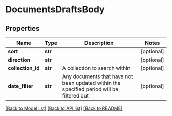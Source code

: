 # DocumentsDraftsBody

## Properties
Name | Type | Description | Notes
------------ | ------------- | ------------- | -------------
**sort** | **str** |  | [optional] 
**direction** | **str** |  | [optional] 
**collection_id** | **str** | A collection to search within | [optional] 
**date_filter** | **str** | Any documents that have not been updated within the specified period will be filtered out | [optional] 

[[Back to Model list]](../README.md#documentation-for-models) [[Back to API list]](../README.md#documentation-for-api-endpoints) [[Back to README]](../README.md)

